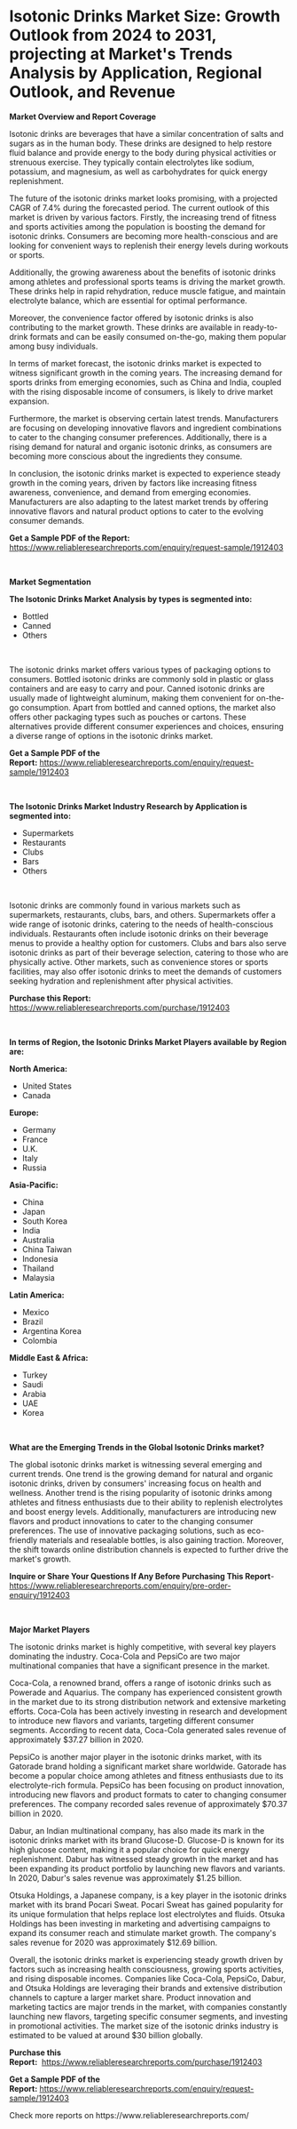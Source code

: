 <p><h1>Isotonic Drinks Market Size: Growth Outlook from 2024 to 2031, projecting at Market's Trends Analysis by Application, Regional Outlook, and Revenue</h1></p><p><strong>Market Overview and Report Coverage</strong></p>
<p><p>Isotonic drinks are beverages that have a similar concentration of salts and sugars as in the human body. These drinks are designed to help restore fluid balance and provide energy to the body during physical activities or strenuous exercise. They typically contain electrolytes like sodium, potassium, and magnesium, as well as carbohydrates for quick energy replenishment.</p><p>The future of the isotonic drinks market looks promising, with a projected CAGR of 7.4% during the forecasted period. The current outlook of this market is driven by various factors. Firstly, the increasing trend of fitness and sports activities among the population is boosting the demand for isotonic drinks. Consumers are becoming more health-conscious and are looking for convenient ways to replenish their energy levels during workouts or sports.</p><p>Additionally, the growing awareness about the benefits of isotonic drinks among athletes and professional sports teams is driving the market growth. These drinks help in rapid rehydration, reduce muscle fatigue, and maintain electrolyte balance, which are essential for optimal performance.</p><p>Moreover, the convenience factor offered by isotonic drinks is also contributing to the market growth. These drinks are available in ready-to-drink formats and can be easily consumed on-the-go, making them popular among busy individuals.</p><p>In terms of market forecast, the isotonic drinks market is expected to witness significant growth in the coming years. The increasing demand for sports drinks from emerging economies, such as China and India, coupled with the rising disposable income of consumers, is likely to drive market expansion.</p><p>Furthermore, the market is observing certain latest trends. Manufacturers are focusing on developing innovative flavors and ingredient combinations to cater to the changing consumer preferences. Additionally, there is a rising demand for natural and organic isotonic drinks, as consumers are becoming more conscious about the ingredients they consume.</p><p>In conclusion, the isotonic drinks market is expected to experience steady growth in the coming years, driven by factors like increasing fitness awareness, convenience, and demand from emerging economies. Manufacturers are also adapting to the latest market trends by offering innovative flavors and natural product options to cater to the evolving consumer demands.</p></p>
<p><strong>Get a Sample PDF of the Report:</strong> <a href="https://www.reliableresearchreports.com/enquiry/request-sample/1912403">https://www.reliableresearchreports.com/enquiry/request-sample/1912403</a></p>
<p>&nbsp;</p>
<p><strong>Market Segmentation</strong></p>
<p><strong>The Isotonic Drinks Market Analysis by types is segmented into:</strong></p>
<p><ul><li>Bottled</li><li>Canned</li><li>Others</li></ul></p>
<p>&nbsp;</p>
<p><p>The isotonic drinks market offers various types of packaging options to consumers. Bottled isotonic drinks are commonly sold in plastic or glass containers and are easy to carry and pour. Canned isotonic drinks are usually made of lightweight aluminum, making them convenient for on-the-go consumption. Apart from bottled and canned options, the market also offers other packaging types such as pouches or cartons. These alternatives provide different consumer experiences and choices, ensuring a diverse range of options in the isotonic drinks market.</p></p>
<p><strong>Get a Sample PDF of the Report:</strong>&nbsp;<a href="https://www.reliableresearchreports.com/enquiry/request-sample/1912403">https://www.reliableresearchreports.com/enquiry/request-sample/1912403</a></p>
<p>&nbsp;</p>
<p><strong>The Isotonic Drinks Market Industry Research by Application is segmented into:</strong></p>
<p><ul><li>Supermarkets</li><li>Restaurants</li><li>Clubs</li><li>Bars</li><li>Others</li></ul></p>
<p>&nbsp;</p>
<p><p>Isotonic drinks are commonly found in various markets such as supermarkets, restaurants, clubs, bars, and others. Supermarkets offer a wide range of isotonic drinks, catering to the needs of health-conscious individuals. Restaurants often include isotonic drinks on their beverage menus to provide a healthy option for customers. Clubs and bars also serve isotonic drinks as part of their beverage selection, catering to those who are physically active. Other markets, such as convenience stores or sports facilities, may also offer isotonic drinks to meet the demands of customers seeking hydration and replenishment after physical activities.</p></p>
<p><strong>Purchase this Report:</strong>&nbsp; <a href="https://www.reliableresearchreports.com/purchase/1912403">https://www.reliableresearchreports.com/purchase/1912403</a></p>
<p>&nbsp;</p>
<p><strong>In terms of Region, the Isotonic Drinks Market Players available by Region are:</strong></p>
<p>
    <p> <strong> North America: </strong>
        <ul>
            <li>United States</li>
            <li>Canada</li>
        </ul>
        </p> 
    <p> <strong> Europe: </strong>
        <ul>
            <li>Germany</li>
            <li>France</li>
            <li>U.K.</li>
            <li>Italy</li>
            <li>Russia</li>
        </ul>
        </p> 
    <p> <strong> Asia-Pacific: </strong>
        <ul>
            <li>China</li>
            <li>Japan</li>
            <li>South Korea</li>
            <li>India</li>
            <li>Australia</li>
            <li>China Taiwan</li>
            <li>Indonesia</li>
            <li>Thailand</li>
            <li>Malaysia</li>
        </ul>
        </p> 
    <p> <strong> Latin America: </strong>
        <ul>
            <li>Mexico</li>
            <li>Brazil</li>
            <li>Argentina Korea</li>
            <li>Colombia</li>
        </ul>
        </p> 
    <p> <strong> Middle East & Africa: </strong>
        <ul>
            <li>Turkey</li>
            <li>Saudi</li>
            <li>Arabia</li>
            <li>UAE</li>
            <li>Korea</li>
        </ul>
    </p>
    </p>
<p>&nbsp;</p>
<p><strong>What are the Emerging Trends in the Global Isotonic Drinks market?</strong></p>
<p><p>The global isotonic drinks market is witnessing several emerging and current trends. One trend is the growing demand for natural and organic isotonic drinks, driven by consumers' increasing focus on health and wellness. Another trend is the rising popularity of isotonic drinks among athletes and fitness enthusiasts due to their ability to replenish electrolytes and boost energy levels. Additionally, manufacturers are introducing new flavors and product innovations to cater to the changing consumer preferences. The use of innovative packaging solutions, such as eco-friendly materials and resealable bottles, is also gaining traction. Moreover, the shift towards online distribution channels is expected to further drive the market's growth.</p></p>
<p><strong>Inquire or Share Your Questions If Any Before Purchasing This Report</strong>- <a href="https://www.reliableresearchreports.com/enquiry/pre-order-enquiry/1912403">https://www.reliableresearchreports.com/enquiry/pre-order-enquiry/1912403</a></p>
<p>&nbsp;</p>
<p><strong>Major Market Players</strong></p>
<p><p>The isotonic drinks market is highly competitive, with several key players dominating the industry. Coca-Cola and PepsiCo are two major multinational companies that have a significant presence in the market.</p><p>Coca-Cola, a renowned brand, offers a range of isotonic drinks such as Powerade and Aquarius. The company has experienced consistent growth in the market due to its strong distribution network and extensive marketing efforts. Coca-Cola has been actively investing in research and development to introduce new flavors and variants, targeting different consumer segments. According to recent data, Coca-Cola generated sales revenue of approximately $37.27 billion in 2020.</p><p>PepsiCo is another major player in the isotonic drinks market, with its Gatorade brand holding a significant market share worldwide. Gatorade has become a popular choice among athletes and fitness enthusiasts due to its electrolyte-rich formula. PepsiCo has been focusing on product innovation, introducing new flavors and product formats to cater to changing consumer preferences. The company recorded sales revenue of approximately $70.37 billion in 2020.</p><p>Dabur, an Indian multinational company, has also made its mark in the isotonic drinks market with its brand Glucose-D. Glucose-D is known for its high glucose content, making it a popular choice for quick energy replenishment. Dabur has witnessed steady growth in the market and has been expanding its product portfolio by launching new flavors and variants. In 2020, Dabur's sales revenue was approximately $1.25 billion.</p><p>Otsuka Holdings, a Japanese company, is a key player in the isotonic drinks market with its brand Pocari Sweat. Pocari Sweat has gained popularity for its unique formulation that helps replace lost electrolytes and fluids. Otsuka Holdings has been investing in marketing and advertising campaigns to expand its consumer reach and stimulate market growth. The company's sales revenue for 2020 was approximately $12.69 billion.</p><p>Overall, the isotonic drinks market is experiencing steady growth driven by factors such as increasing health consciousness, growing sports activities, and rising disposable incomes. Companies like Coca-Cola, PepsiCo, Dabur, and Otsuka Holdings are leveraging their brands and extensive distribution channels to capture a larger market share. Product innovation and marketing tactics are major trends in the market, with companies constantly launching new flavors, targeting specific consumer segments, and investing in promotional activities. The market size of the isotonic drinks industry is estimated to be valued at around $30 billion globally.</p></p>
<p><strong>Purchase this Report:</strong>&nbsp;&nbsp;<a href="https://www.reliableresearchreports.com/purchase/1912403">https://www.reliableresearchreports.com/purchase/1912403</a></p>
<p></p>
<p><strong>Get a Sample PDF of the Report:</strong>&nbsp;<a href="https://www.reliableresearchreports.com/enquiry/request-sample/1912403">https://www.reliableresearchreports.com/enquiry/request-sample/1912403</a></p>
<p>Check more reports on https://www.reliableresearchreports.com/</p>